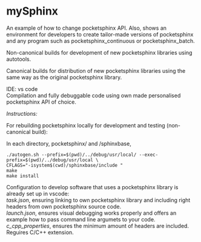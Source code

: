 # mySphinx  
An example of how to change pocketsphinx API. Also, shows an environment for developers to create tailor-made versions of pocketsphinx and any program such as pocketsphinx_continuous or pocketsphinx_batch. 

Non-canonical builds for development of new pocketsphinx libraries using autotools.

Canonical builds for distribution of new pocketsphinx libraries using the same way as the original pocketsphinx library.  

IDE: vs code  
Compilation and fully debuggable code using own made personalised pocketsphinx API of choice.  


*Instructions:*

For rebuilding pocketsphinx locally for development and testing (non-canonical build):

In each directory, pocketsphinx/ and /sphinxbase,

```
./autogen.sh --prefix=$(pwd)/../debug/usr/local/ --exec-prefix=$(pwd)/../debug/usr/local \  
CFLAGS="-isystem$(cwd)/sphinxbase/include "  
make
make install
```

Configuration to develop software that uses a pocketsphinx library is already set up in vscode:  
*task.json*, ensuring linking to own pocketsphinx library and including right headers from own pocketsphinx source code.  
*launch.json*, ensures visual debugging works properly and offers an example how to pass command line argumets to your code.  
*c_cpp_properties*, ensures the minimum amount of headers are included.  
Reguires C/C++ extension.
